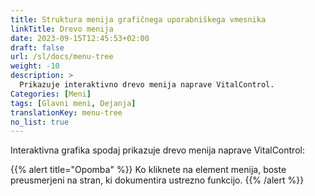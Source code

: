 ```yaml
---
title: Struktura menija grafičnega uporabniškega vmesnika
linkTitle: Drevo menija
date: 2023-09-15T12:45:53+02:00
draft: false
url: /sl/docs/menu-tree
weight: -10
description: >
  Prikazuje interaktivno drevo menija naprave VitalControl.
Categories: [Meni]
tags: [Glavni meni, Dejanja]
translationKey: menu-tree
no_list: true
---
```


Interaktivna grafika spodaj prikazuje drevo menija naprave VitalControl:

{{% alert title="Opomba" %}}
Ko kliknete na element menija, boste preusmerjeni na stran, ki dokumentira ustrezno funkcijo.
{{% /alert %}}

<object data="menu-tree.svg" type="image/svg+xml" width="1100" >
</object>
